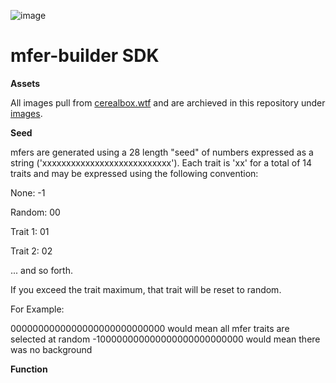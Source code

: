 ![image](https://github.com/thebadcc-eth/mfer-builder/blob/main/images/mferBanner.PNG?raw=true)

# mfer-builder SDK

**Assets**

All images pull from [cerealbox.wtf](https://www.cerealbox.wtf/traits) and are archieved in this repository under [images](https://github.com/thebadcc-eth/mfer-builder/tree/main/images).

**Seed**

mfers are generated using a 28 length "seed" of numbers expressed as a string ('xxxxxxxxxxxxxxxxxxxxxxxxxxx'). Each trait is 'xx' for a total of 14 traits and may be expressed using the following convention:

None: -1

Random: 00

Trait 1: 01

Trait 2: 02

... and so forth.

If you exceed the trait maximum, that trait will be reset to random.

For Example:

0000000000000000000000000000 would mean all mfer traits are selected at random
-100000000000000000000000000 would mean there was no background

**Function**

